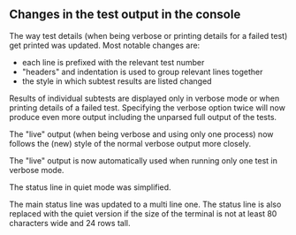 ## Changes in the test output in the console

The way test details (when being verbose or printing details for a failed
test) get printed was updated. Most notable changes are:

* each line is prefixed with the relevant test number
* "headers" and indentation is used to group relevant lines together
* the style in which subtest results are listed changed

Results of individual subtests are displayed only in verbose mode or when
printing details of a failed test. Specifying the verbose option twice
will now produce even more output including the unparsed full output of
the tests.

The "live" output (when being verbose and using only one process) now
follows the (new) style of the normal verbose output more closely.

The "live" output is now automatically used when running only one test in
verbose mode.

The status line in quiet mode was simplified.

The main status line was updated to a multi line one. The status line is
also replaced with the quiet version if the size of the terminal is not at
least 80 characters wide and 24 rows tall.
